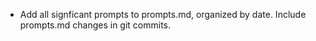 - Add all signficant prompts to prompts.md, organized by date. Include prompts.md changes in git commits.